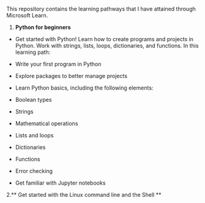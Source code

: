 This repository contains the learning pathways that I have attained through Microsoft Learn.

1. **Python for beginners**
- Get started with Python! Learn how to create programs and projects in Python. Work with strings, lists, loops, dictionaries, and functions. In this learning path:

- Write your first program in Python
- Explore packages to better manage projects
- Learn Python basics, including the following elements:
- Boolean types
- Strings
- Mathematical operations
- Lists and loops
- Dictionaries
- Functions
- Error checking
- Get familiar with Jupyter notebooks

2.** Get started with the Linux command line and the Shell  **
